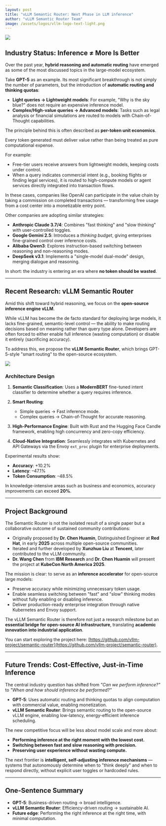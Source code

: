 ```yaml
---
layout: post
title: "vLLM Semantic Router: Next Phase in LLM inference"
author: "vLLM Semantic Router Team"
image: /assets/logos/vllm-logo-text-light.png
---
```


![](/assets/figures/semantic-router/request.png)

## Industry Status: Inference ≠ More Is Better

Over the past year, **hybrid reasoning and automatic routing** have emerged as some of the most discussed topics in the large-model ecosystem.

Take **GPT-5** as an example. Its most significant breakthrough is not simply the number of parameters, but the introduction of **automatic routing and thinking quotas**:

* **Light queries → Lightweight models**: For example, "Why is the sky blue?" does not require an expensive inference model.
* **Complex/High-value queries → Advanced models**: Tasks such as legal analysis or financial simulations are routed to models with Chain-of-Thought capabilities.

The principle behind this is often described as **per-token unit economics**.

Every token generated must deliver value rather than being treated as pure computational expense.

For example:

* Free-tier users receive answers from lightweight models, keeping costs under control.
* When a query indicates commercial intent (e.g., booking flights or finding legal services), it is routed to high-compute models or agent services directly integrated into transaction flows.

In these cases, companies like OpenAI can participate in the value chain by taking a commission on completed transactions — transforming free usage from a cost center into a monetizable entry point.

Other companies are adopting similar strategies:

* **Anthropic Claude 3.7/4**: Combines "fast thinking" and "slow thinking" with user-controlled toggles.
* **Google Gemini 2.5**: Introduces a *thinking budget*, giving enterprises fine-grained control over inference costs.
* **Alibaba Qwen3**: Explores instruction-based switching between reasoning and non-reasoning modes.
* **DeepSeek v3.1**: Implements a "single-model dual-mode" design, merging dialogue and reasoning.

In short: the industry is entering an era where **no token should be wasted**.

---

## Recent Research: vLLM Semantic Router

Amid this shift toward hybrid reasoning, we focus on the **open-source inference engine vLLM**.

While vLLM has become the de facto standard for deploying large models, it lacks fine-grained, semantic-level control — the ability to make routing decisions based on meaning rather than query type alone. Developers are often forced to either enable full inference (wasting computation) or disable it entirely (sacrificing accuracy).

To address this, we propose the **vLLM Semantic Router**, which brings GPT-5-style "smart routing" to the open-source ecosystem.

![](/assets/figures/semantic-router/architecture.png)

### Architecture Design

1. **Semantic Classification**: Uses a **ModernBERT** fine-tuned intent classifier to determine whether a query requires inference.
2. **Smart Routing**:

   * Simple queries → Fast inference mode.
   * Complex queries → Chain-of-Thought for accurate reasoning.
3. **High-Performance Engine**: Built with Rust and the Hugging Face Candle framework, enabling high concurrency and zero-copy efficiency.
4. **Cloud-Native Integration**: Seamlessly integrates with Kubernetes and API Gateways via the Envoy `ext_proc` plugin for enterprise deployments.

Experimental results show:

* **Accuracy**: +10.2%
* **Latency**: –47.1%
* **Token Consumption**: –48.5%

In knowledge-intensive areas such as business and economics, accuracy improvements can exceed **20%**.

---

## Project Background

The Semantic Router is not the isolated result of a single paper but a collaborative outcome of sustained community contributions:

* Originally proposed by **Dr. Chen Huamin**, Distinguished Engineer at **Red Hat**, in early **2025** across multiple open-source communities.
* Iterated and further developed by **Xunzhuo Liu** at **Tencent**, later contributed to the vLLM community.
* **Dr. Wang Chen** from **IBM Research** and **Dr. Chen Huamin** will present the project at **KubeCon North America 2025**.

The mission is clear: to serve as an **inference accelerator** for open-source large models:

* Preserve accuracy while minimizing unnecessary token usage.
* Enable seamless switching between "fast" and "slow" thinking modes without fully enabling or disabling inference.
* Deliver production-ready enterprise integration through native Kubernetes and Envoy support.

The vLLM Semantic Router is therefore not just a research milestone but an **essential bridge for open-source AI infrastructure**, translating **academic innovation into industrial application**.

You can start exploring the project here: [https://github.com/vllm-project/semantic-router](https://github.com/vllm-project/semantic-router).

---

## Future Trends: Cost-Effective, Just-in-Time Inference

The central industry question has shifted from *"Can we perform inference?"* to *"When and how should inference be performed?"*

* **GPT-5**: Uses automatic routing and thinking quotas to align computation with commercial value, enabling monetization.
* **vLLM Semantic Router**: Brings semantic routing to the open-source vLLM engine, enabling low-latency, energy-efficient inference scheduling.

The new competitive focus will be less about model scale and more about:

* **Performing inference at the right moment with the lowest cost.**
* **Switching between fast and slow reasoning with precision.**
* **Preserving user experience without wasting compute.**

The next frontier is **intelligent, self-adjusting inference mechanisms** — systems that autonomously determine when to "think deeply" and when to respond directly, without explicit user toggles or hardcoded rules.

---

## One-Sentence Summary

* **GPT-5**: Business-driven routing → broad intelligence.
* **vLLM Semantic Router**: Efficiency-driven routing → sustainable AI.
* **Future edge**: Performing the right inference at the right time, with minimal computation.

